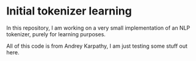 # Initial tokenizer learning
In this repository, I am working on a very small implementation of an NLP tokenizer, purely for learning purposes.

All of this code is from Andrey Karpathy, I am just testing some stuff out here.
